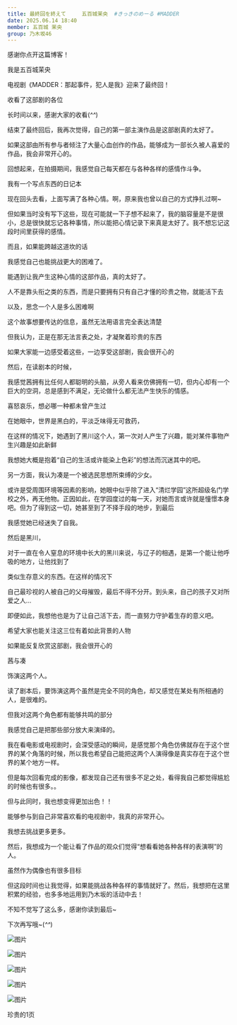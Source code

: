 ```yaml
---
title: 最終回を終えて     五百城茉央  #きっきのめーる #MADDER
date: 2025.06.14 18:40
member: 五百城 茉央
group: 乃木坂46
---
```



感谢你点开这篇博客！

我是五百城茉央




电视剧《MADDER：那起事件，犯人是我》迎来了最终回！

收看了这部剧的各位

长时间以来，感谢大家的收看(*^^*)

结束了最终回后，我再次觉得，自己的第一部主演作品是这部剧真的太好了。


如果这部由所有参与者倾注了大量心血创作的作品，能够成为一部长久被人喜爱的作品，我会非常开心的。



回想起来，在拍摄期间，我感觉自己每天都在与各种各样的感情作斗争。

我有一个写点东西的日记本

现在回头去看，上面写满了各种心情。啊，原来我也曾以自己的方式挣扎过啊~

但如果当时没有写下这些，现在可能就一下子想不起来了，我的脑容量是不是很小，总是很快就忘记各种事情，所以能把心情记录下来真是太好了。我不想忘记这段时间里获得的感情。

而且，如果能跨越这道坎的话

我感觉自己也能挑战更大的困难了。

能遇到让我产生这种心情的这部作品，真的太好了。



人不是靠头衔之类的东西，而是只要拥有只有自己才懂的珍贵之物，就能活下去

以及，思念一个人是多么困难啊



这个故事想要传达的信息，虽然无法用语言完全表达清楚

但我认为，正是在那无法言表之处，才凝聚着珍贵的东西

如果大家能一边感受着这些，一边享受这部剧，我会很开心的



然后，在读剧本的时候，

我感觉茜拥有比任何人都聪明的头脑，从旁人看来仿佛拥有一切，但内心却有一个巨大的空洞，总是感到不满足，无论做什么都无法产生快乐的情感。

喜怒哀乐，想必哪一种都未曾产生过

在她眼中，世界是黑白的，平淡乏味得无可救药，

在这样的情况下，她遇到了黑川这个人，第一次对人产生了兴趣，能对某件事物产生兴趣是如此新鲜

我想她大概是抱着“自己的生活或许能染上色彩”的想法而沉迷其中的吧。


另一方面，我认为凑是一个被选民思想所束缚的少女。

或许是受周围环境等因素的影响，她眼中似乎除了进入“清烂学园”这所超级名门学校之外，再无他物。正因如此，在学园度过的每一天，对她而言或许就是憧憬本身吧。但为了得到这一切，她甚至到了不择手段的地步，到最后

我感觉她已经迷失了自我。


然后是黑川，

对于一直在令人窒息的环境中长大的黑川来说，与辽子的相遇，是第一个能让他呼吸的地方，让他找到了

类似生存意义的东西。在这样的情况下

自己最珍视的人被自己的父母摧毁，最后不得不分开。到头来，自己的孩子又对所爱之人…

即便如此，我想他也是为了让自己活下去，而一直努力守护着生存的意义吧。



希望大家也能关注这三位有着如此背景的人物

如果能反复欣赏这部剧，我会很开心的



茜与凑

饰演这两个人。

读了剧本后，要饰演这两个虽然是完全不同的角色，却又感觉在某处有所相通的人，是很难的。

但我对这两个角色都有能够共鸣的部分

我感觉自己是把那些部分放大来演绎的。

我在看电影或电视剧时，会深受感动的瞬间，是感觉那个角色仿佛就存在于这个世界的某个角落的时候，所以我也希望自己能把这两个人演得像是真实存在于这个世界的某个地方一样。

但是每次回看完成的影像，都发现自己还有很多不足之处，看得我自己都觉得尴尬的时候也有很多。。


但与此同时，我也想变得更加出色！！

能够参与到自己非常喜欢看的电视剧中，我真的非常开心。

我想去挑战更多更多。

然后，我想成为一个能让看了作品的观众们觉得“想看看她各种各样的表演啊”的人。



虽然作为偶像也有很多目标

但这段时间也让我觉得，如果能挑战各种各样的事情就好了。然后，我想把在这里积累的经验，也多多地运用到乃木坂的活动中去！



不知不觉写了这么多，感谢你读到最后~

下次再写哦~(*^^*)



![图片](https://www.nogizaka46.com/files/46/diary/n46/MEMBER/moblog/202506/mobZoXK7z.jpg)


![图片](https://www.nogizaka46.com/files/46/diary/n46/MEMBER/moblog/202506/mobIIw6IA.jpg)


![图片](https://www.nogizaka46.com/files/46/diary/n46/MEMBER/moblog/202506/mobt5vxrL.jpg)


![图片](https://www.nogizaka46.com/files/46/diary/n46/MEMBER/moblog/202506/mobnzg8yL.jpg)


![图片](https://www.nogizaka46.com/files/46/diary/n46/MEMBER/moblog/202506/mobwUFm1t.jpg)

珍贵的1页












